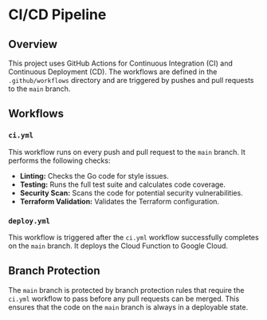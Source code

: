 # CI/CD Pipeline

## Overview

This project uses GitHub Actions for Continuous Integration (CI) and Continuous Deployment (CD). The workflows are defined in the `.github/workflows` directory and are triggered by pushes and pull requests to the `main` branch.

## Workflows

### `ci.yml`

This workflow runs on every push and pull request to the `main` branch. It performs the following checks:

- **Linting:** Checks the Go code for style issues.
- **Testing:** Runs the full test suite and calculates code coverage.
- **Security Scan:** Scans the code for potential security vulnerabilities.
- **Terraform Validation:** Validates the Terraform configuration.

### `deploy.yml`

This workflow is triggered after the `ci.yml` workflow successfully completes on the `main` branch. It deploys the Cloud Function to Google Cloud.

## Branch Protection

The `main` branch is protected by branch protection rules that require the `ci.yml` workflow to pass before any pull requests can be merged. This ensures that the code on the `main` branch is always in a deployable state.
